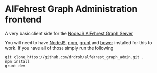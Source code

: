# AlFehrest Graph Administration frontend

A very basic client side for the [NodeJS AlFehrest Graph Server](https://github.com/drdrsh/alfehrest_nodejs)

You will need to have [NodeJS](http://nodejs.org), [npm](http://npmjs.com), [grunt](http://gruntjs.com) and [bower](http://bower.io) installed for this to work. If you have all of those simply run the following

```shell
git clone https://github.com/drdrsh/alfehrest_graph_admin.git .
npm install
grunt dev
```


